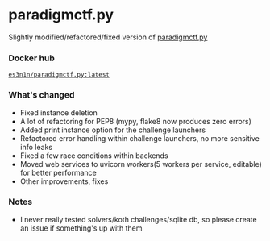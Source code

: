 # paradigmctf.py

Slightly modified/refactored/fixed version of [paradigmctf.py](https://github.com/paradigmxyz/paradigm-ctf-infrastructure/)

### Docker hub

[`es3n1n/paradigmctf.py:latest`](https://hub.docker.com/repository/docker/es3n1n/paradigmctf.py/general)

### What's changed

- Fixed instance deletion
- A lot of refactoring for PEP8 (mypy, flake8 now produces zero errors)
- Added print instance option for the challenge launchers
- Refactored error handling within challenge launchers, no more sensitive info leaks
- Fixed a few race conditions within backends
- Moved web services to uvicorn workers(5 workers per service, editable) for better performance
- Other improvements, fixes

### Notes

- I never really tested solvers/koth challenges/sqlite db, so please create an issue if something's up with them 
